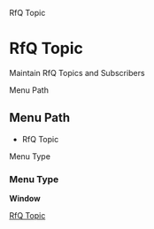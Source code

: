 
RfQ Topic
# RfQ Topic


Maintain RfQ Topics and Subscribers

Menu Path
## Menu Path



- RfQ Topic

Menu Type
### Menu Type

**Window**


[RfQ Topic](functional-guide/window/window-rfq-topic.md)